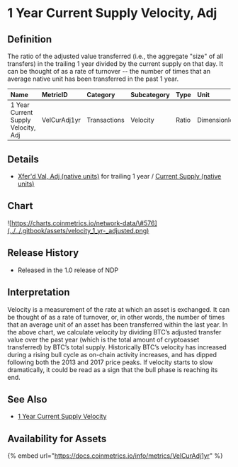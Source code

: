 # 1 Year Current Supply Velocity, Adj

## Definition

The ratio of the adjusted value transferred \(i.e., the aggregate "size" of all transfers\) in the trailing 1 year divided by the current supply on that day. It can be thought of as a rate of turnover -- the number of times that an average native unit has been transferred in the past 1 year.

| Name | MetricID | Category | Subcategory | Type | Unit | Interval |
| :--- | :--- | :--- | :--- | :--- | :--- | :--- |
| 1 Year Current Supply Velocity, Adj | VelCurAdj1yr | Transactions | Velocity | Ratio | Dimensionless | 1 year |

## Details

* [Xfer'd Val, Adj \(native units\)](txtfrvaladjntv.md) for trailing 1 year / [Current Supply \(native units\)](../supply/splycur.md)

## Chart

![https://charts.coinmetrics.io/network-data/\#576](../../.gitbook/assets/velocity_1_yr-_adjusted.png)

## Release History

* Released in the 1.0 release of NDP

## Interpretation

Velocity​ is a measurement of the rate at which an asset is exchanged. It can be thought of as a rate of turnover, or, in other words, the number of times that an average unit of an asset has been transferred within the last year. In the above chart, we calculate velocity by dividing BTC’s adjusted transfer value over the past year \(which is the total amount of cryptoasset transferred\) by BTC’s total supply. Historically BTC’s velocity has increased during a rising bull cycle as on-chain activity increases, and has dipped following both the 2013 and 2017 price peaks. If velocity starts to slow dramatically, it could be read as a sign that the bull phase is reaching its end.

## See Also

* [1 Year Current Supply Velocity](velcur1yr.md)

## Availability for Assets

{% embed url="https://docs.coinmetrics.io/info/metrics/VelCurAdj1yr" %}

